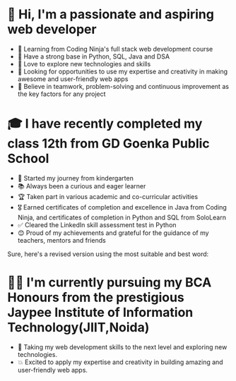 # 👋 Hi, I'm a passionate and aspiring web developer
- 🚀 Learning from Coding Ninja's full stack web development course
- 💪 Have a strong base in Python, SQL, Java and DSA
- 🌱 Love to explore new technologies and skills
- 🔎 Looking for opportunities to use my expertise and creativity in making awesome and user-friendly web apps
- 🙌 Believe in teamwork, problem-solving and continuous improvement as the key factors for any project

# 🎓 I have recently completed my class 12th from GD Goenka Public School
- 🏫 Started my journey from kindergarten
- 📚 Always been a curious and eager learner
- 🏆 Taken part in various academic and co-curricular activities
- 🎖 Earned certificates of completion and excellence in Java from Coding Ninja, and certificates of completion in Python and SQL from SoloLearn
- ✅ Cleared the LinkedIn skill assessment test in Python
- 😊 Proud of my achievements and grateful for the guidance of my teachers, mentors and friends

Sure, here's a revised version using the most suitable and best word:

# 👩‍💻 I'm currently pursuing my BCA Honours from the prestigious Jaypee Institute of Information Technology(JIIT,Noida)
- 🚀 Taking my web development skills to the next level and exploring new technologies.
- 💥 Excited to apply my expertise and creativity in building amazing and user-friendly web apps.

